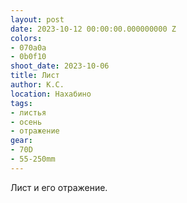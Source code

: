 ```yaml
---
layout: post
date: 2023-10-12 00:00:00.000000000 Z
colors:
- 070a0a
- 0b0f10
shoot_date: 2023-10-06
title: Лист
author: К.С.
location: Нахабино
tags:
- листья
- осень
- отражение
gear:
- 70D
- 55-250mm
---
```

Лист и его отражение.

